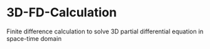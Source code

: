 # 3D-FD-Calculation
Finite difference calculation to solve 3D partial differential equation in space-time domain
